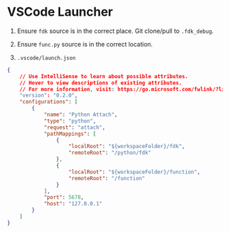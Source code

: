 # VSCode Launcher

1. Ensure `fdk` source is in the correct place. Git clone/pull to `.fdk_debug`.

2. Ensure `func.py` source is in the correct location.

3. `.vscode/launch.json`

```json
{
    // Use IntelliSense to learn about possible attributes.
    // Hover to view descriptions of existing attributes.
    // For more information, visit: https://go.microsoft.com/fwlink/?linkid=830387
    "version": "0.2.0",
    "configurations": [
        {
            "name": "Python Attach",
            "type": "python",
            "request": "attach",
            "pathMappings": [
                {
                    "localRoot": "${workspaceFolder}/fdk",
                    "remoteRoot": "/python/fdk"
                },
                {
                    "localRoot": "${workspaceFolder}/function",
                    "remoteRoot": "/function"
                }
            ],
            "port": 5678,
            "host": "127.0.0.1"
        }
    ]
}
```